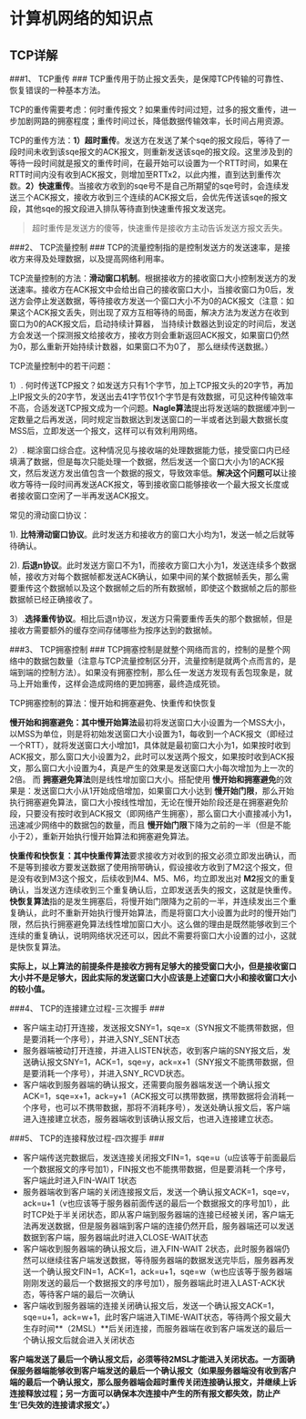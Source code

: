 # 计算机网络的知识点 #
## TCP详解 ##
###1、 TCP重传 ###
TCP重传用于防止报文丢失，是保障TCP传输的可靠性、恢复错误的一种基本方法。

TCP的重传需要考虑：何时重传报文？如果重传时间过短，过多的报文重传，进一步加剧网路的拥塞程度；重传时间过长，降低数据传输效率，长时间占用资源。

TCP的重传方法：**1）超时重传**。发送方在发送了某个sqe的报文段后，等待了一段时间未收到该sqe报文的ACK报文，则重新发送该sqe的报文段。这里涉及到的等待一段时间就是报文的重传时间，在最开始可以设置为一个RTT时间，如果在RTT时间内没有收到ACK报文，则增加至RTTx2，以此内推，直到达到重传次数。**2）快速重传**。当接收方收到的sqe号不是自己所期望的sqe号时，会连续发送三个ACK报文，接收方收到三个连续的ACK报文后，会优先传送该sqe的报文段，其他sqe的报文段进入排队等待直到快速重传报文发送完。
>超时重传是发送方的傻等，快速重传是接收方主动告诉发送方报文丢失。

###2、 TCP流量控制  ###
TCP的流量控制指的是控制发送方的发送速率，是接收方来得及处理数据，以及提高网络利用率。

TCP流量控制的方法：**滑动窗口机制**。根据接收方的接收窗口大小控制发送方的发送速率。接收方在ACK报文中会给出自己的接收窗口大小，当接收窗口为0后，发送方会停止发送数据，等待接收方发送一个窗口大小不为0的ACK报文（注意：如果这个ACK报文丢失，则出现了双方互相等待的局面，解决方法为发送方在收到窗口为0的ACK报文后，启动持续计算器， 当持续计数器达到设定的时间后，发送方会发送一个探测报文给接收方，接收方则会重新返回ACK报文，如果窗口仍然为0，那么重新开始持续计数器，如果窗口不为0了， 那么继续传送数据。）

TCP流量控制中的若干问题：

1）. 何时传送TCP报文？如发送方只有1个字节，加上TCP报文头的20字节，再加上IP报文头的20字节，发送出去41字节仅1个字节是有效数据，可见这种传输效率不高，合适发送TCP报文成为一个问题。**Nagle算法**提出将发送端的数据缓冲到一定数量之后再发送，同时规定当数据达到发送窗口的一半或者达到最大数据长度MSS后，立即发送一个报文，这样可以有效利用网络。

2）. 糊涂窗口综合症。这种情况见与接收端的处理数据能力低，接受窗口内已经填满了数据，但是每次只能处理一个数据，然后发送一个窗口大小为1的ACK报文，然后发送方发出值包含一个数据的报文，导致效率低。**解决这个问题可以**让接收方等待一段时间再发送ACK报文，等到接收窗口能够接收一个最大报文长度或者接收窗口空闲了一半再发送ACK报文。

常见的滑动窗口协议：

1). **比特滑动窗口协议**。此时发送方和接收方的窗口大小均为1，发送一帧之后就等待确认。

2). **后退n协议**。此时发送方窗口不为1，而接收方窗口大小为1，发送连续多个数据帧，接收方对每个数据帧都发送ACK确认，如果中间的某个数据帧丢失，那么需要重传这个数据帧以及这个数据帧之后的所有数据帧，即使这个数据帧之后的那些数据帧已经正确接收了。

3）.**选择重传协议**。相比后退n协议，发送方只需要重传丢失的那个数据帧，但是接收方需要额外的缓存空间存储哪些为按序达到的数据帧。

###3、 TCP拥塞控制 ###
TCP拥塞控制是就整个网络而言的，控制的是整个网络中的数据包数量（注意与TCP流量控制区分开，流量控制是就两个点而言的，是端到端的控制方法）。如果没有拥塞控制，那么任一发送方发现有丢包现象是，就马上开始重传，这样会造成网络的更加拥塞，最终造成死锁。

TCP拥塞控制的算法：慢开始和拥塞避免、快重传和快恢复

**慢开始和拥塞避免：**其中**慢开始算法**最初将发送窗口大小设置为一个MSS大小，以MSS为单位，则是将初始发送窗口大小设置为1，每收到一个ACK报文（即经过一个RTT），就将发送窗口大小增加1，具体就是最初窗口大小为1，如果按时收到ACK报文，那么窗口大小设置为2，此时可以发送两个报文，如果按时收到ACK报文，那么窗口大小设置为4，真是产生的效果是发送窗口大小每次增加为上一次的2倍。
而 **拥塞避免算法**则是线性增加窗口大小。搭配使用 **慢开始和拥塞避免**的效果是：发送窗口大小从1开始成倍增加，如果窗口大小达到 **慢开始门限**，那么开始执行拥塞避免算法，窗口大小按线性增加，无论在慢开始阶段还是在拥塞避免阶段，只要没有按时收到ACK报文（即网络产生拥塞），那么窗口大小直接减小为1，迅速减少网络中的数据包的数量，而且 **慢开始门限**下降为之前的一半（但是不能小于2），重新开始执行慢开始算法和拥塞避免算法。

**快重传和快恢复：**其中**快重传算法**要求接收方对收到的报文必须立即发出确认，而不是等到接收方要发送数据了使用捎带确认，假设接收方收到了M2这个报文，但是没有收到M3这个报文，后续收到M4、M5、M6，均立即发出对 **M2**报文的重复确认，当发送方连续收到三个重复确认后，立即发送丢失的报文，这就是快重传。**快恢复算法**指的是发生拥塞后，将慢开始门限降为之前的一半，并连续发出三个重复确认，此时不重新开始执行慢开始算法，而是将窗口大小设置为此时的慢开始门限，然后执行拥塞避免算法线性增加窗口大小。这么做的理由是既然能够收到三个连续的重复确认，说明网络状况还可以，因此不需要将窗口大小设置的过小，这就是快恢复算法。

**实际上，以上算法的前提条件是接收方拥有足够大的接受窗口大小，但是接收窗口大小并不是足够大，因此实际的发送窗口大小应该是上述窗口大小和接收窗口大小的较小值。**

###4、 TCP的连接建立过程-三次握手 ###

-  客户端主动打开连接，发送报文SNY=1，sqe=x（SYN报文不能携带数据，但是要消耗一个序号），并进入SNY_SENT状态
-  服务器端被动打开连接，并进入LISTEN状态，收到客户端的SNY报文后，发送确认报文SNY=1，ACK=1，sqe=y，ack=x+1（SNY报文不能携带数据，但是要消耗一个序号），并进入SNY_RCVD状态。
- 客户端收到服务器端的确认报文，还需要向服务器端发送一个确认报文ACK=1，sqe=x+1，ack=y+1（ACK报文可以携带数据，携带数据将会消耗一个序号，也可以不携带数据，那将不消耗序号），发送处确认报文后，客户端进入连接建立状态，服务器端收到该确认报文后，也进入连接建立状态。

###5、 TCP的连接释放过程-四次握手 ###
- 客户端传送完数据后，发送连接关闭报文FIN=1，sqe=u（u应该等于前面最后一个数据报文的序号加1），FIN报文也不能携带数据，但是要消耗一个序号，客户端此时进入FIN-WAIT 1状态
- 服务器端收到客户端的关闭连接报文后，发送一个确认报文ACK=1，sqe=v，ack=u+1（v也应该等于服务器前面传送的最后一个数据报文的序号加1），此时TCP处于半关闭状态，即从客户端到服务器端的连接已经被关闭，客户端无法再发送数据，但是服务器端到客户端的连接仍然开启，服务器端还可以发送数据到客户端，服务器端此时进入CLOSE-WAIT状态
- 客户端收到服务器端的确认报文后，进入FIN-WAIT 2状态，此时服务器端仍然可以继续往客户端发送数据，等待服务器端的数据发送完毕后，服务器再发送一个确认报文FIN=1，ACK=1，ack=u+1，sqe=w（w也应该等于服务器端刚刚发送的最后一个数据报文的序号加1），服务器端此时进入LAST-ACK状态，等待客户端的最后一次确认
- 客户端收到服务器端的连接关闭确认报文后，发送一个确认报文ACK=1，sqe=u+1，ack=w+1，此时客户端进入TIME-WAIT状态，等待两个报文最大生存时间**（2MSL）**后关闭连接，而服务器端在收到客户端发送的最后一个确认报文后就会进入关闭状态

**客户端发送了最后一个确认报文后，必须等待2MSL才能进入关闭状态。一方面确保服务器端能够收到客户端发送的最后一个确认报文（如果服务器端没有收到客户端的最后一个确认报文，那么服务器端会超时重传关闭连接确认报文，并继续上诉连接释放过程；另一方面可以确保本次连接中产生的所有报文都失效，防止产生‘已失效的连接请求报文’。）**